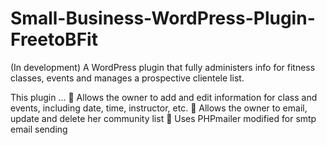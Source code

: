 # Small-Business-WordPress-Plugin-FreetoBFit
(In development) A WordPress plugin that fully administers info for fitness classes, events and manages a prospective clientele list.

This plugin ...
🔌 Allows the owner to add and edit information for class and events, including date, time, instructor, etc.
🔌 Allows the owner to email, update and delete her community list
🔌 Uses PHPmailer modified for smtp email sending
